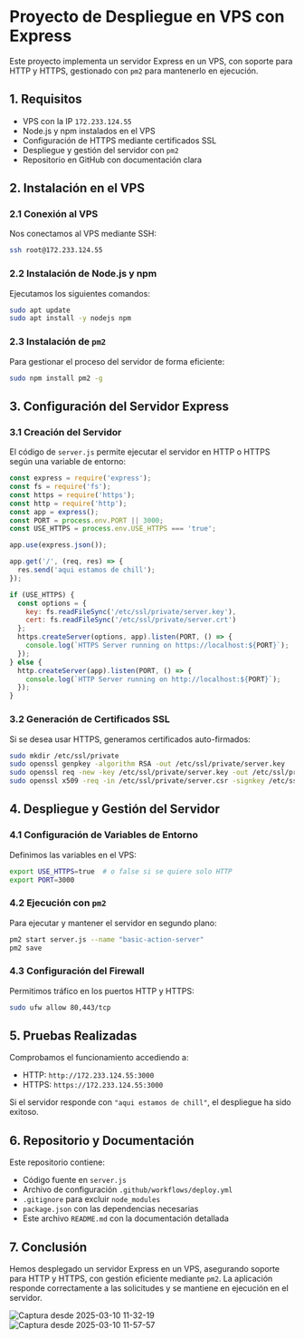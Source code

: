 # Proyecto de Despliegue en VPS con Express

Este proyecto implementa un servidor Express en un VPS, con soporte para HTTP y HTTPS, gestionado con `pm2` para mantenerlo en ejecución.

## 1. Requisitos

- VPS con la IP `172.233.124.55`
- Node.js y npm instalados en el VPS
- Configuración de HTTPS mediante certificados SSL
- Despliegue y gestión del servidor con `pm2`
- Repositorio en GitHub con documentación clara

## 2. Instalación en el VPS

### 2.1 Conexión al VPS

Nos conectamos al VPS mediante SSH:

```bash
ssh root@172.233.124.55
```

### 2.2 Instalación de Node.js y npm

Ejecutamos los siguientes comandos:

```bash
sudo apt update
sudo apt install -y nodejs npm
```

### 2.3 Instalación de `pm2`

Para gestionar el proceso del servidor de forma eficiente:

```bash
sudo npm install pm2 -g
```

## 3. Configuración del Servidor Express

### 3.1 Creación del Servidor

El código de `server.js` permite ejecutar el servidor en HTTP o HTTPS según una variable de entorno:

```javascript
const express = require('express');
const fs = require('fs');
const https = require('https');
const http = require('http');
const app = express();
const PORT = process.env.PORT || 3000;
const USE_HTTPS = process.env.USE_HTTPS === 'true';

app.use(express.json());

app.get('/', (req, res) => {
  res.send('aqui estamos de chill');
});

if (USE_HTTPS) {
  const options = {
    key: fs.readFileSync('/etc/ssl/private/server.key'),
    cert: fs.readFileSync('/etc/ssl/private/server.crt')
  };
  https.createServer(options, app).listen(PORT, () => {
    console.log(`HTTPS Server running on https://localhost:${PORT}`);
  });
} else {
  http.createServer(app).listen(PORT, () => {
    console.log(`HTTP Server running on http://localhost:${PORT}`);
  });
}
```

### 3.2 Generación de Certificados SSL

Si se desea usar HTTPS, generamos certificados auto-firmados:

```bash
sudo mkdir /etc/ssl/private
sudo openssl genpkey -algorithm RSA -out /etc/ssl/private/server.key
sudo openssl req -new -key /etc/ssl/private/server.key -out /etc/ssl/private/server.csr
sudo openssl x509 -req -in /etc/ssl/private/server.csr -signkey /etc/ssl/private/server.key -out /etc/ssl/private/server.crt
```

## 4. Despliegue y Gestión del Servidor

### 4.1 Configuración de Variables de Entorno

Definimos las variables en el VPS:

```bash
export USE_HTTPS=true  # o false si se quiere solo HTTP
export PORT=3000
```

### 4.2 Ejecución con `pm2`

Para ejecutar y mantener el servidor en segundo plano:

```bash
pm2 start server.js --name "basic-action-server"
pm2 save
```

### 4.3 Configuración del Firewall

Permitimos tráfico en los puertos HTTP y HTTPS:

```bash
sudo ufw allow 80,443/tcp
```

## 5. Pruebas Realizadas

Comprobamos el funcionamiento accediendo a:

- HTTP: `http://172.233.124.55:3000`
- HTTPS: `https://172.233.124.55:3000`

Si el servidor responde con `"aqui estamos de chill"`, el despliegue ha sido exitoso.

## 6. Repositorio y Documentación

Este repositorio contiene:

- Código fuente en `server.js`
- Archivo de configuración `.github/workflows/deploy.yml`
- `.gitignore` para excluir `node_modules`
- `package.json` con las dependencias necesarias
- Este archivo `README.md` con la documentación detallada

## 7. Conclusión

Hemos desplegado un servidor Express en un VPS, asegurando soporte para HTTP y HTTPS, con gestión eficiente mediante `pm2`. La aplicación responde correctamente a las solicitudes y se mantiene en ejecución en el servidor.

![Captura desde 2025-03-10 11-32-19](https://github.com/user-attachments/assets/db763172-4fbc-4e27-adc3-47622abb5ef7)
![Captura desde 2025-03-10 11-57-57](https://github.com/user-attachments/assets/0bae95cd-45cc-418a-be10-908a91909842)
